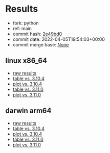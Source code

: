 # Results

- fork: python
- ref: main
- commit hash: [2e49bd0](https://github.com/python/cpython/commit/2e49bd0)
- commit date: 2022-04-05T19:54:03+00:00
- commit merge base: [None](https://github.com/python/cpython/commit/None)

## linux x86_64

- [raw results](bm-20220405-linux-x86_64-python-main-3.11.0a7-2e49bd0.json)
- [table vs. 3.10.4](bm-20220405-linux-x86_64-python-main-3.11.0a7-2e49bd0-vs-3.10.4.md)
- [plot vs. 3.10.4](bm-20220405-linux-x86_64-python-main-3.11.0a7-2e49bd0-vs-3.10.4.png)
- [table vs. 3.11.0](bm-20220405-linux-x86_64-python-main-3.11.0a7-2e49bd0-vs-3.11.0.md)
- [plot vs. 3.11.0](bm-20220405-linux-x86_64-python-main-3.11.0a7-2e49bd0-vs-3.11.0.png)

## darwin arm64

- [raw results](bm-20220405-darwin-arm64-python-2e49bd06c5ffab7d1540-3.11.0a7-2e49bd0.json)
- [table vs. 3.10.4](bm-20220405-darwin-arm64-python-2e49bd06c5ffab7d1540-3.11.0a7-2e49bd0-vs-3.10.4.md)
- [plot vs. 3.10.4](bm-20220405-darwin-arm64-python-2e49bd06c5ffab7d1540-3.11.0a7-2e49bd0-vs-3.10.4.png)
- [table vs. 3.11.0](bm-20220405-darwin-arm64-python-2e49bd06c5ffab7d1540-3.11.0a7-2e49bd0-vs-3.11.0.md)
- [plot vs. 3.11.0](bm-20220405-darwin-arm64-python-2e49bd06c5ffab7d1540-3.11.0a7-2e49bd0-vs-3.11.0.png)

